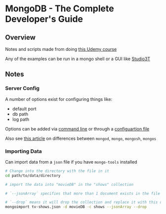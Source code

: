 # MongoDB - The Complete Developer's Guide

## Overview
Notes and scripts made from doing [this Udemy course](https://www.udemy.com/course/mongodb-the-complete-developers-guide/)

Any of the examples can be run in a mongo shell or a GUI like [Studio3T](https://studio3t.com/download/)

## Notes

### Server Config
A number of options exist for configuring things like:
- default port
- db path
- log path

Options can be added via [command line](https://www.mongodb.com/docs/mongodb-shell/install/) or through a [configuartion file](https://www.mongodb.com/docs/manual/reference/configuration-options/)

Also see [this article](https://www.helenjoscott.com/2022/01/29/mongod-mongo-mongosh-mongos-what-now/) on differences between `mongod`, `mongo`, `mongosh`, `mongos`

### Importing Data
 Can import data from a `json` file if you have `mongo-tools` installed

 ```bash
 # Change into the directory with the file in it
 cd path/to/data/directory
 
 # import the data into "movieDB" in the "shows" collection

 # `--jsonArray` specifies that more than 1 document exists in the file to be imported
 
 # `--drop` means it will drop the collection and replace it with this data if it exists (will append if left off)
 mongoimport tv-shows.json -d movieDB -c shows --jsonArray --drop
 ```